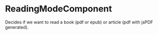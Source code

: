# ReadingModeComponent

Decides if we want to read a book (pdf or epub) or article (pdf with jsPDF generated).
